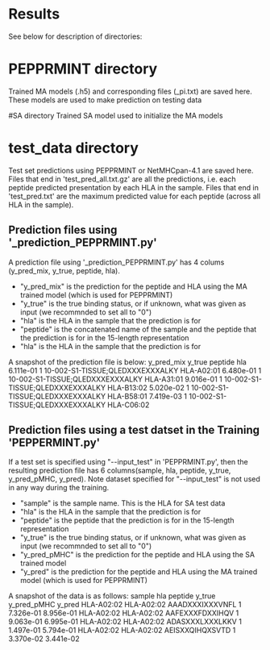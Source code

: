 # Results 

See below for description of directories: 

# PEPPRMINT directory
Trained MA models (.h5) and corresponding files (_pi.txt) are saved here. These models are used to make prediction on testing data 

#SA directory
Trained SA model used to initialize the MA models 

# test_data directory
Test set predictions using PEPPRMINT or NetMHCpan-4.1 are saved here. Files that end in 'test_pred_all.txt.gz' are all the predictions, i.e. each peptide predicted presentation by each HLA in the sample. Files that end in 'test_pred.txt' are the maximum predicted value for each peptide (across all HLA in the sample). 

## Prediction files using '_prediction_PEPPRMINT.py'
A prediction file using '_prediction_PEPPRMINT.py' has 4 colums (y_pred_mix,	y_true,	peptide,	hla). 
- "y_pred_mix" is the prediction for the peptide and HLA using the MA trained model (which is used for PEPPRMINT)
- "y_true" is the true binding status, or if unknown, what was given as input (we recommnded to set all to "0")
- "hla" is the HLA in the sample that the prediction is for 
- "peptide" is the concatenated name of the sample and the peptide that the prediction is for in the 15-length representation
- "hla" is the HLA in the sample that the prediction is for

A snapshot of the prediction file is below: 
y_pred_mix	y_true	peptide	hla
6.111e-01	1	10-002-S1-TISSUE;QLEDXXXEXXXALKY	HLA-A02:01
6.480e-01	1	10-002-S1-TISSUE;QLEDXXXEXXXALKY	HLA-A31:01
9.016e-01	1	10-002-S1-TISSUE;QLEDXXXEXXXALKY	HLA-B13:02
5.020e-02	1	10-002-S1-TISSUE;QLEDXXXEXXXALKY	HLA-B58:01
7.419e-03	1	10-002-S1-TISSUE;QLEDXXXEXXXALKY	HLA-C06:02

## Prediction files using a test datset in the Training 'PEPPERMINT.py'
If a test set is specified using "--input_test" in 'PEPPRMINT.py', then the resulting prediction file has 6 columns(sample,	hla,	peptide,	y_true,	y_pred_pMHC,	y_pred). Note dataset specified for "--input_test" is not used in any way during the training. 
- "sample" is the sample name. This is the HLA for SA test data
- "hla" is the HLA in the sample that the prediction is for 
- "peptide" is the peptide that the prediction is for in the 15-length representation
- "y_true" is the true binding status, or if unknown, what was given as input (we recommnded to set all to "0")
- "y_pred_pMHC" is the prediction for the peptide and HLA using the SA trained model 
- "y_pred" is the prediction for the peptide and HLA using the MA trained model (which is used for PEPPRMINT)

A snapshot of the data is as follows: 
sample	hla	peptide	y_true	y_pred_pMHC	y_pred
HLA-A02:02	HLA-A02:02	AAADXXXIXXXVNFL	1	7.326e-01	8.956e-01
HLA-A02:02	HLA-A02:02	AAFEXXXFDXXIHQV	1	9.063e-01	6.995e-01
HLA-A02:02	HLA-A02:02	ADASXXXLXXXLKKV	1	1.497e-01	5.794e-01
HLA-A02:02	HLA-A02:02	AEISXXQIHQXSVTD	1	3.370e-02	3.441e-02




  
